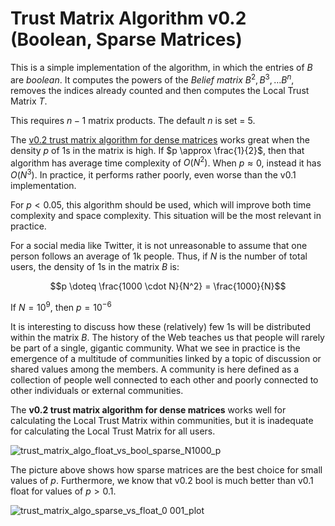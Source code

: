 # Trust Matrix Algorithm v0.2 (Boolean, Sparse Matrices)

This is a simple implementation of the algorithm, in which the entries of $B$ are _boolean_.
It computes the powers of the _Belief matrix_ $B^2 , B^3 , \dots B^n$, removes the indices already counted and then computes the Local Trust Matrix $T$.

This requires $n-1$ matrix products. The default $n$ is set = 5.

The [v0.2 trust matrix algorithm for dense matrices](https://github.com/pippellia-btc/The-Problem-of-Spam/tree/main/v0.2_dense) works great when the density $p$ of 1s in the matrix is high.
If $p \approx \frac{1}{2}$, then that algorithm has average time complexity of $O(N^2)$. When $p \approx 0$, instead it has $O(N^3)$. 
In practice, it performs rather poorly, even worse than the v0.1 implementation.

For $p < 0.05$, this algorithm should be used, which will improve both time complexity and space complexity. This situation will be the most relevant in practice.

For a social media like Twitter, it is not unreasonable to assume that one person follows an average of 1k people.
Thus, if $N$ is the number of total users, the density of 1s in the matrix $B$ is:

$$p \doteq \frac{1000 \cdot N}{N^2} = \frac{1000}{N}$$

If $N = 10^9$, then $p = 10^{-6}$

It is interesting to discuss how these (relatively) few 1s will be distributed within the matrix $B$.
The history of the Web teaches us that people will rarely be part of a single, gigantic community. What we see in practice is the emergence of a multitude of communities linked by a topic of discussion or shared values among the members.
A community is here defined as a collection of people well connected to each other and poorly connected to other individuals or external communities.

The **v0.2 trust matrix algorithm for dense matrices** works well for calculating the Local Trust Matrix within communities, but it is inadequate for calculating the Local Trust Matrix for all users.

![trust_matrix_algo_float_vs_bool_sparse_N1000_p](https://github.com/pippellia-btc/The-Problem-of-Spam/assets/108896743/b9376d01-7834-4355-9b68-6321ead66b12)

The picture above shows how sparse matrices are the best choice for small values of $p$. Furthermore, we know that v0.2 bool is much better than v0.1 float for values of $p > 0.1$.

![trust_matrix_algo_sparse_vs_float_0 001_plot](https://github.com/pippellia-btc/The-Problem-of-Spam/assets/108896743/63edd999-121a-4df1-9b51-2f0dcb38c845)
